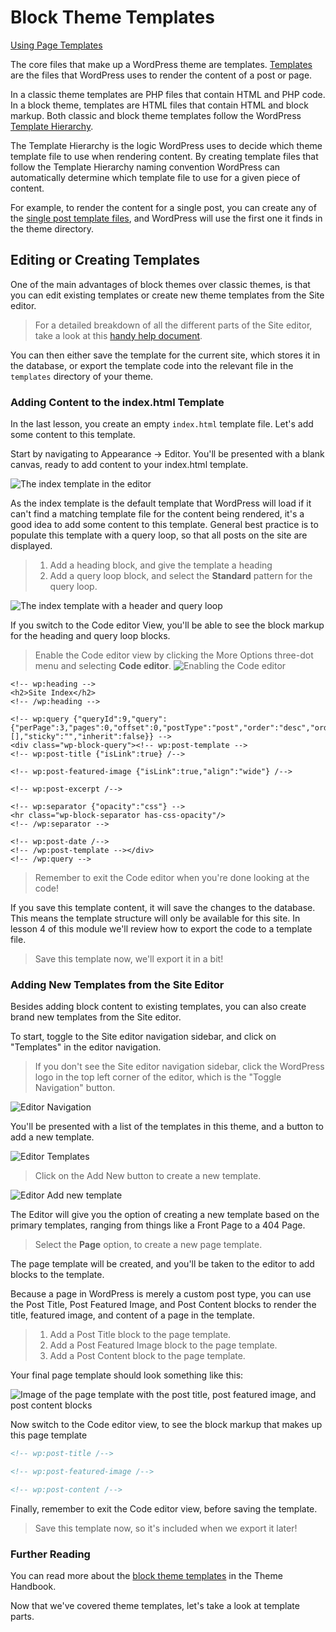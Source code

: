 # Block Theme Templates

[Using Page Templates](https://videopress.com/v/1FTYZp6a)

The core files that make up a WordPress theme are templates. [Templates](https://developer.wordpress.org/themes/basics/template-files/) are the files that WordPress uses to render the content of a post or page. 

In a classic theme templates are PHP files that contain HTML and PHP code. In a block theme, templates are HTML files that contain HTML and block markup. Both classic and block theme templates follow the WordPress [Template Hierarchy](https://developer.wordpress.org/themes/basics/template-hierarchy/).

The Template Hierarchy is the logic WordPress uses to decide which theme template file to use when rendering content. By creating template files that follow the Template Hierarchy naming convention WordPress can automatically determine which template file to use for a given piece of content.

For example, to render the content for a single post, you can create any of the [single post template files](https://developer.wordpress.org/themes/basics/template-hierarchy/#single-post), and WordPress will use the first one it finds in the theme directory. 

## Editing or Creating Templates

One of the main advantages of block themes over classic themes, is that you can edit existing templates or create new theme templates from the Site editor. 

> For a detailed breakdown of all the different parts of the Site editor, take a look at this [handy help document](https://wordpress.org/support/article/site-editor/).

You can then either save the template for the current site, which stores it in the database, or export the template code into the relevant file in the `templates` directory of your theme. 

### Adding Content to the index.html Template

In the last lesson, you create an empty `index.html` template file. Let's add some content to this template.

Start by navigating to Appearance -> Editor. You'll be presented with a blank canvas, ready to add content to your index.html template.

![The index template in the editor](/images/module-01/lesson-02/empty-index-template.png)

As the index template is the default template that WordPress will load if it can't find a matching template file for the content being rendered, it's a good idea to add some content to this template. General best practice is to populate this template with a query loop, so that all posts on the site are displayed.

> 1. Add a heading block, and give the template a heading
> 2. Add a query loop block, and select the **Standard** pattern for the query loop.

![The index template with a header and query loop](/images/module-01/lesson-02/basic-index-template.png)

If you switch to the Code editor View, you'll be able to see the block markup for the heading and query loop blocks.

> Enable the Code editor view by clicking the More Options three-dot menu and selecting **Code editor**.
> ![Enabling the Code editor](/images/module-01/lesson-02/editor-more-options.png)

```
<!-- wp:heading -->
<h2>Site Index</h2>
<!-- /wp:heading -->

<!-- wp:query {"queryId":9,"query":{"perPage":3,"pages":0,"offset":0,"postType":"post","order":"desc","orderBy":"date","author":"","search":"","exclude":[],"sticky":"","inherit":false}} -->
<div class="wp-block-query"><!-- wp:post-template -->
<!-- wp:post-title {"isLink":true} /-->

<!-- wp:post-featured-image {"isLink":true,"align":"wide"} /-->

<!-- wp:post-excerpt /-->

<!-- wp:separator {"opacity":"css"} -->
<hr class="wp-block-separator has-css-opacity"/>
<!-- /wp:separator -->

<!-- wp:post-date /-->
<!-- /wp:post-template --></div>
<!-- /wp:query -->
```

> Remember to exit the Code editor when you're done looking at the code! 

If you save this template content, it will save the changes to the database. This means the template structure will only be available for this site. In lesson 4 of this module we'll review how to export the code to a template file. 

> Save this template now, we'll export it in a bit!

### Adding New Templates from the Site Editor

Besides adding block content to existing templates, you can also create brand new templates from the Site editor. 

To start, toggle to the Site editor navigation sidebar, and click on "Templates" in the editor navigation.

> If you don't see the Site editor navigation sidebar, click the WordPress logo in the top left corner of the editor, which is the  "Toggle Navigation" button.

![Editor Navigation](/images/module-01/lesson-02/editor-navigation.png)

You'll be presented with a list of the templates in this theme, and a button to add a new template.

![Editor Templates](/images/module-01/lesson-02/editor-templates.png)

> Click on the Add New button to create a new template.

![Editor Add new template](/images/module-01/lesson-02/editor-add-new-template.png)

The Editor will give you the option of creating a new template based on the primary templates, ranging from things like a Front Page to a 404 Page. 

> Select the **Page** option, to create a new page template.

The page template will be created, and you'll be taken to the editor to add blocks to the template.

Because a page in WordPress is merely a custom post type, you can use the Post Title, Post Featured Image, and Post Content blocks to render the title, featured image, and content of a page in the template.

> 1. Add a Post Title block to the page template.
> 2. Add a Post Featured Image block to the page template.
> 3. Add a Post Content block to the page template.

Your final page template should look something like this:

![Image of the page template with the post title, post featured image, and post content blocks](/images/module-01/lesson-02/page-template.png)

Now switch to the Code editor view, to see the block markup that makes up this page template

```html
<!-- wp:post-title /-->

<!-- wp:post-featured-image /-->

<!-- wp:post-content /-->
```

Finally, remember to exit the Code editor view, before saving the template.

> Save this template now, so it's included when we export it later!

### Further Reading

You can read more about the [block theme templates](https://developer.wordpress.org/themes/block-themes/templates-and-template-parts/) in the Theme Handbook.

Now that we've covered theme templates, let's take a look at template parts.